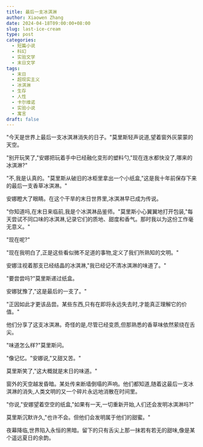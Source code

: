 ```yaml
---
title: 最后一支冰淇淋
author: Xiaowen Zhang
date: 2024-04-18T09:00:00+08:00
slug: last-ice-cream
type: post
categories:
  - 短篇小说
  - 科幻
  - 实验文学
  - 末日文学
tags:
  - 末日
  - 超现实主义
  - 冰淇淋
  - 生存
  - 人性
  - 卡尔维诺
  - 实验小说
  - 寓言
draft: false
---
```


"今天是世界上最后一支冰淇淋消失的日子。"莫里斯轻声说道,望着窗外灰蒙蒙的天空。

"别开玩笑了,"安娜把玩着手中已经融化变形的塑料勺,"现在连水都快没了,哪来的冰淇淋?"

"不,我是认真的。"莫里斯从破旧的冰柜里拿出一个小纸盒,"这是我十年前保存下来的最后一支香草冰淇淋。"

安娜瞪大了眼睛。在这个干旱的末日世界里,冰淇淋早已成为传说。

"你知道吗,在末日来临前,我是个冰淇淋品鉴师。"莫里斯小心翼翼地打开包装,"每天尝试不同口味的冰淇淋,记录它们的质地、甜度和香气。那时我以为这份工作毫无意义。"

"现在呢?"

"现在我明白了,正是这些看似微不足道的事物,定义了我们所熟知的文明。"

安娜注视着那支已经结晶的冰淇淋,"我已经记不清冰淇淋的味道了。"

"要尝尝吗?"莫里斯递过纸盒。

安娜犹豫了,"这是最后的一支了。"

"正因如此才更该品尝。某些东西,只有在即将永远失去时,才能真正理解它的价值。"

他们分享了这支冰淇淋。奇怪的是,尽管已经变质,但那熟悉的香草味依然萦绕在舌尖。

"味道怎么样?"莫里斯问。

"像记忆。"安娜说,"又甜又苦。"

莫里斯笑了,"这大概就是末日的味道。"

窗外的天空越发昏暗。某处传来断墙倒塌的声响。他们都知道,随着这最后一支冰淇淋的消失,人类文明的又一个碎片永远地消散在时间里。

"你说,"安娜望着空空的纸盒,"如果有一天,一切重新开始,人们还会发明冰淇淋吗?"

莫里斯沉默许久,"也许不会。但他们会发明属于他们的甜蜜。"

夜幕降临,世界陷入永恒的黑暗。留下的只有舌尖上那一抹若有若无的甜味,像是某个遥远夏日的余韵。